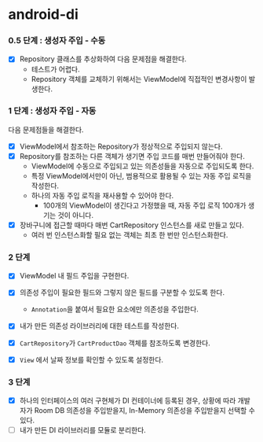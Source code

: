 # android-di

### 0.5 단계 : 생성자 주입 - 수동

- [x] Repository 클래스를 추상화하여 다음 문제점을 해결한다.
    - 테스트가 어렵다.
    - Repository 객체를 교체하기 위해서는 ViewModel에 직접적인 변경사항이 발생한다.


### 1 단계 : 생성자 주입 - 자동

다음 문제점들을 해결한다.

- [x] ViewModel에서 참조하는 Repository가 정상적으로 주입되지 않는다.
- [x] Repository를 참조하는 다른 객체가 생기면 주입 코드를 매번 만들어줘야 한다.
  - ViewModel에 수동으로 주입되고 있는 의존성들을 자동으로 주입되도록 한다.
  - 특정 ViewModel에서만이 아닌, 범용적으로 활용될 수 있는 자동 주입 로직을 작성한다.
  - 하나의 자동 주입 로직을 재사용할 수 있어야 한다.
    - 100개의 ViewModel이 생긴다고 가정했을 때, 자동 주입 로직 100개가 생기는 것이 아니다.
- [x] 장바구니에 접근할 때마다 매번 CartRepository 인스턴스를 새로 만들고 있다.
  - 여러 번 인스턴스화할 필요 없는 객체는 최초 한 번만 인스턴스화한다. 


### 2 단계
- [x] ViewModel 내 필드 주입을 구현한다.
- [x] 의존성 주입이 필요한 필드와 그렇지 않은 필드를 구분할 수 있도록 한다.
  - `Annotation`을 붙여서 필요한 요소에만 의존성을 주입한다.
- [x] 내가 만든 의존성 라이브러리에 대한 테스트를 작성한다.
- [x] `CartRepository`가 `CartProductDao` 객체를 참조하도록 변경한다.
- [x] `View` 에서 날짜 정보를 확인할 수 있도록 설정한다.


### 3 단계
- [x] 하나의 인터페이스의 여러 구현체가 DI 컨테이너에 등록된 경우, 상황에 따라 개발자가 Room DB 의존성을 주입받을지, In-Memory 의존성을 주입받을지 선택할 수 있다.
- [ ] 내가 만든 DI 라이브러리를 모듈로 분리한다.
